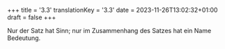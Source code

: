 +++
title = '3.3'
translationKey = '3.3'
date = 2023-11-26T13:02:32+01:00
draft = false
+++

Nur der Satz hat Sinn; nur im Zusammenhang des Satzes hat ein Name Bedeutung.
